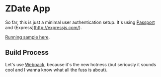 # ZDate App

So far, this is just a minimal user authentication setup. It's using [Passport](passportjs.org) and (Express](http://expressjs.com/).

[Running sample here](http://zdate.herokuapp.com).

## Build Process

Let's use [Webpack](https://christianalfoni.github.io/javascript/2014/12/13/did-you-know-webpack-and-react-is-awesome.html), because it's the new hotness (but seriously it sounds cool and I wanna know what all the fuss is about).
